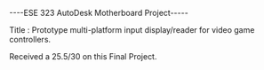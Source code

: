 ----ESE 323 AutoDesk Motherboard Project-----

Title : Prototype multi-platform input display/reader for video game controllers.

Received a 25.5/30 on this Final Project.
